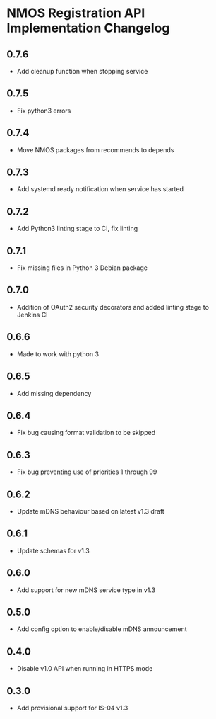 # NMOS Registration API Implementation Changelog

## 0.7.6
- Add cleanup function when stopping service

## 0.7.5
- Fix python3 errors

## 0.7.4
- Move NMOS packages from recommends to depends

## 0.7.3
- Add systemd ready notification when service has started

## 0.7.2
- Add Python3 linting stage to CI, fix linting

## 0.7.1
- Fix missing files in Python 3 Debian package

## 0.7.0
- Addition of OAuth2 security decorators and added linting stage to Jenkins CI

## 0.6.6
- Made to work with python 3

## 0.6.5
- Add missing dependency

## 0.6.4
- Fix bug causing format validation to be skipped

## 0.6.3
- Fix bug preventing use of priorities 1 through 99

## 0.6.2
- Update mDNS behaviour based on latest v1.3 draft

## 0.6.1
- Update schemas for v1.3

## 0.6.0
- Add support for new mDNS service type in v1.3

## 0.5.0
- Add config option to enable/disable mDNS announcement

## 0.4.0
- Disable v1.0 API when running in HTTPS mode

## 0.3.0
- Add provisional support for IS-04 v1.3
